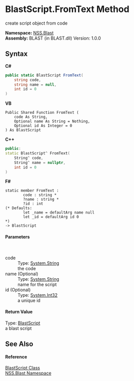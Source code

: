 # BlastScript.FromText Method 
 

create script object from code

**Namespace:**&nbsp;<a href="88b55311-4a89-0894-e27a-e157e443c7f7">NSS.Blast</a><br />**Assembly:**&nbsp;BLAST (in BLAST.dll) Version: 1.0.0

## Syntax

**C#**<br />
``` C#
public static BlastScript FromText(
	string code,
	string name = null,
	int id = 0
)
```

**VB**<br />
``` VB
Public Shared Function FromText ( 
	code As String,
	Optional name As String = Nothing,
	Optional id As Integer = 0
) As BlastScript
```

**C++**<br />
``` C++
public:
static BlastScript^ FromText(
	String^ code, 
	String^ name = nullptr, 
	int id = 0
)
```

**F#**<br />
``` F#
static member FromText : 
        code : string * 
        ?name : string * 
        ?id : int 
(* Defaults:
        let _name = defaultArg name null
        let _id = defaultArg id 0
*)
-> BlastScript 

```


#### Parameters
&nbsp;<dl><dt>code</dt><dd>Type: <a href="https://docs.microsoft.com/dotnet/api/system.string" target="_blank" rel="noopener noreferrer">System.String</a><br />the code</dd><dt>name (Optional)</dt><dd>Type: <a href="https://docs.microsoft.com/dotnet/api/system.string" target="_blank" rel="noopener noreferrer">System.String</a><br />name for the script</dd><dt>id (Optional)</dt><dd>Type: <a href="https://docs.microsoft.com/dotnet/api/system.int32" target="_blank" rel="noopener noreferrer">System.Int32</a><br />a unique id</dd></dl>

#### Return Value
Type: <a href="701ebde6-515e-1fd5-a11a-526716112a12">BlastScript</a><br />a blast script

## See Also


#### Reference
<a href="701ebde6-515e-1fd5-a11a-526716112a12">BlastScript Class</a><br /><a href="88b55311-4a89-0894-e27a-e157e443c7f7">NSS.Blast Namespace</a><br />
